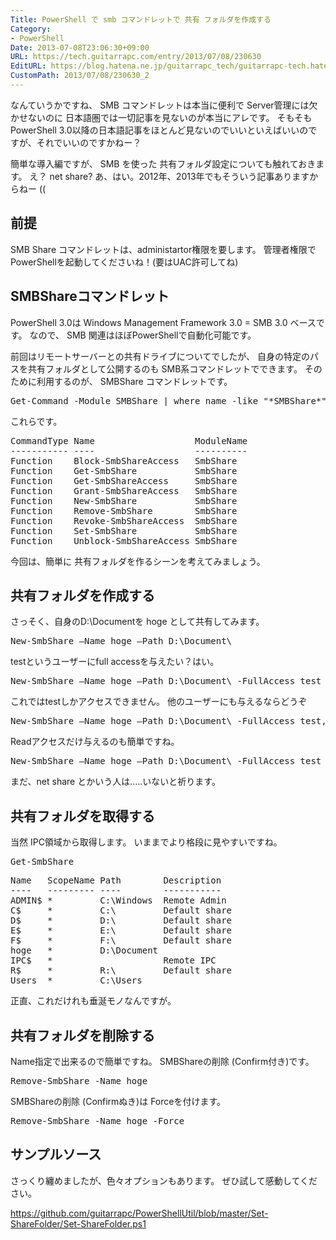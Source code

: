 ```yaml
---
Title: PowerShell で smb コマンドレットで 共有 フォルダを作成する
Category:
- PowerShell
Date: 2013-07-08T23:06:30+09:00
URL: https://tech.guitarrapc.com/entry/2013/07/08/230630
EditURL: https://blog.hatena.ne.jp/guitarrapc_tech/guitarrapc-tech.hatenablog.com/atom/entry/11696248318757675837
CustomPath: 2013/07/08/230630_2
---
```


なんていうかですね、 SMB コマンドレットは本当に便利で Server管理には欠かせないのに 日本語圏では一切記事を見ないのが本当にアレです。
そもそも PowerShell 3.0以降の日本語記事をほとんど見ないのでいいといえばいいのですが、それでいいのですかねー？

簡単な導入編ですが、 SMB を使った 共有フォルダ設定についても触れておきます。
え？ net share? あ、はい。2012年、2013年でもそういう記事ありますからねー ((



<h2> 前提 </h2>
SMB Share コマンドレットは、administartor権限を要します。
管理者権限で PowerShellを起動してくださいね！(要はUAC許可してね)

<h2> SMBShareコマンドレット</h2>
PowerShell 3.0は  Windows Management Framework 3.0 = SMB 3.0 ベースです。
なので、 SMB 関連はほぼPowerShellで自動化可能です。

前回はリモートサーバーとの共有ドライブについてでしたが、 自身の特定のパスを共有フォルダとして公開するのも SMB系コマンドレットでできます。
そのために利用するのが、 SMBShare コマンドレットです。
<pre class="brush: powershell">
Get-Command -Module SMBShare | where name -like &quot;*SMBShare*&quot;
</pre>

これらです。
<pre class="brush: powershell">
CommandType Name                   ModuleName
----------- ----                   ----------
Function    Block-SmbShareAccess   SmbShare
Function    Get-SmbShare           SmbShare
Function    Get-SmbShareAccess     SmbShare
Function    Grant-SmbShareAccess   SmbShare
Function    New-SmbShare           SmbShare
Function    Remove-SmbShare        SmbShare
Function    Revoke-SmbShareAccess  SmbShare
Function    Set-SmbShare           SmbShare
Function    Unblock-SmbShareAccess SmbShare
</pre>

今回は、簡単に 共有フォルダを作るシーンを考えてみましょう。
<h2>共有フォルダを作成する</h2>
さっそく、自身のD:\Documentを hoge として共有してみます。
<pre class="brush: powershell">
New-SmbShare –Name hoge –Path D:\Document\
</pre>

testというユーザーにfull accessを与えたい？はい。
<pre class="brush: powershell">
New-SmbShare –Name hoge –Path D:\Document\ -FullAccess test
</pre>

これではtestしかアクセスできません。
他のユーザーにも与えるならどうぞ
<pre class="brush: powershell">
New-SmbShare –Name hoge –Path D:\Document\ -FullAccess test,hogehoge@outlook.com
</pre>

Readアクセスだけ与えるのも簡単ですね。
<pre class="brush: powershell">
New-SmbShare –Name hoge –Path D:\Document\ -FullAccess test -ReadAccess hogehoge@outlook.com
</pre>

まだ、net share とかいう人は.....いないと祈ります。

<h2>共有フォルダを取得する</h2>
当然 IPC領域から取得します。
いままでより格段に見やすいですね。
<pre class="brush: powershell">
Get-SmbShare
</pre>
<pre class="brush: powershell">
Name   ScopeName Path        Description
----   --------- ----        -----------
ADMIN$ *         C:\Windows  Remote Admin
C$     *         C:\         Default share
D$     *         D:\         Default share
E$     *         E:\         Default share
F$     *         F:\         Default share
hoge   *         D:\Document
IPC$   *                     Remote IPC
R$     *         R:\         Default share
Users  *         C:\Users
</pre>

正直、これだけれも垂涎モノなんですが。

<h2>共有フォルダを削除する</h2>
Name指定で出来るので簡単ですね。
SMBShareの削除 (Confirm付き)です。
<pre class="brush: powershell">
Remove-SmbShare -Name hoge
</pre>

SMBShareの削除 (Confirmぬき)は Forceを付けます。
<pre class="brush: powershell">
Remove-SmbShare -Name hoge -Force
</pre>

<h2>サンプルソース</h2>
さっくり纏めましたが、色々オプションもあります。
ぜひ試して感動してください。

https://github.com/guitarrapc/PowerShellUtil/blob/master/Set-ShareFolder/Set-ShareFolder.ps1

